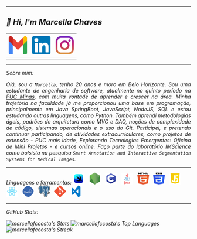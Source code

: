 -----

## <i> :wave: <b>Hi</b>, I'm Marcella Chaves


<div align="center">
<table>
<tr>
 <td align="center" colspan="11"></td>
</tr> 
<tr>

<td><a href="mailto:marcellafccosta@gmail.com" target="_blank"><img src="imgs/gmail.png" width="50px" height="50px"/></a>
</td>
<td><a href="https://www.linkedin.com/in/marcellafccosta/" target="_blank"><img src="imgs/linkedin.png" width="50px" height="50px"/></a>
</td>
<td><a href="https://instagram.com/marcellafccosta" target="_blank"><img src="imgs/insta.png" width="50px" height="50px"/></a>
</td>


</tr>
<tr>
 <td align="center" colspan="11"></td>
</tr> 
</table>

</div>

-----

Sobre mim:
<div align="justify">
Olá, sou a <code>Marcella</code>, tenho 20 anos e moro em Belo Horizonte. Sou uma estudante de engenharia de software, atualmente no quinto período na <a href="https://www.pucminas.br/destaques/Paginas/default.aspx?utm_source=google&utm_medium=cpa&utm_campaign=aon-institucional&utm_content=PC00002&gad_source=1&gclid=CjwKCAjwk8e1BhALEiwAc8MHiJ66s56joN9L6Kuvbl90gkXUs0P3SBC0DVm4dBxJ1eJjZ6Ne838X5BoClk4QAvD_BwE" target="_blank">PUC Minas</a>, com muita vontade de aprender e crescer na área. Minha trajetória na faculdade já me proporcionou uma base em programação, principalmente em Java SpringBoot, JavaScript, NodeJS, SQL e estou estudando outras linguagens, como Python. Também aprendi metodologias ágeis, padrões de arquitetura como MVC e DAO, noções de complexidade de código, sistemas operacionais e o uso do Git. Participei, e pretendo continuar participando, de atividades extracurriculares, como projetos de extensão - PUC mais idade, Explorando Tecnologias Emergentes: Oficina de Mini Projetos - e cursos online. Faço parte do laboratório <a href="http://imscience.icei.pucminas.br/" target="_blank">IMScience</a> como bolsista na pesquisa <code>Smart Annotation and Interactive Segmentation Systems for Medical Images</code>.
  
  

</div>


-----

<div>

Linguagens e ferramentas:
<code><a href="https://developer.apple.com/xcode/swiftui/" target="_blank"><img width="32" height="32" src="imgs/swiftui.png"/></a></code>
&nbsp; 
<code><a href="https://nodejs.org/en/" target="_blank"><img width="32" height="32" src="imgs/nodejs.png"/></a></code>
&nbsp; 
<code><a href="https://www.open-std.org/jtc1/sc22/wg14/" target="_blank"><img width="32" height="32" src="imgs/c.png"/></a></code>
&nbsp; 
<code><a href="https://www.java.com/pt-BR/" target="_blank"><img width="32" height="32" src="imgs/java.png"/></a></code>
&nbsp; 
<code><a href="https://www.w3schools.com/html/" target="_blank"><img width="32" height="32" src="imgs/html.svg"/></a></code>
&nbsp; 
<code><a href="https://www.w3schools.com/css/" target="_blank"><img width="32" height="32" src="imgs/css.svg"/></a></code>
&nbsp; 
<code><a href="https://www.w3schools.com/js/" target="_blank"><img width="32" height="32" src="imgs/js.png"/></a></code>
&nbsp; 
<code><a href="https://pt-br.reactjs.org/" target="_blank"><img width="32" height="32" src="imgs/react.png"/></a></code>
&nbsp; 
<code><a href="https://www.mysql.com/" target="_blank"><img width="32" height="32" src="imgs/mysql.png"/></a></code>
&nbsp; 
<code><a href="https://www.postgresql.org/" target="_blank"><img width="32" height="32" src="imgs/postgresql.png"/></a></code>
&nbsp;
<code><a href="https://git-scm.com/" target="_blank"><img width="32" height="32" src="imgs/git.png"/></a></code>
&nbsp; 
<code><a href="https://code.visualstudio.com" target="_blank"><img width="32" height="32" src="imgs/vs.png"/></a></code>
&nbsp;
</div>

-----
GitHub Stats:


![marcellafccosta's Stats](https://github-readme-stats.vercel.app/api?username=marcellafccosta&theme=react&show_icons=true&hide_border=true&count_private=true)
![marcellafccosta's Top Languages](https://github-readme-stats.vercel.app/api/top-langs/?username=marcellafccosta&theme=react&show_icons=true&hide_border=true&layout=compact)
![marcellafccosta's Streak](https://github-readme-streak-stats.herokuapp.com/?user=marcellafccosta&theme=react&hide_border=true)



